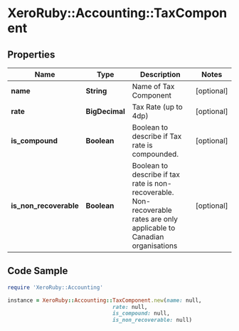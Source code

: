 # XeroRuby::Accounting::TaxComponent

## Properties

Name | Type | Description | Notes
------------ | ------------- | ------------- | -------------
**name** | **String** | Name of Tax Component | [optional] 
**rate** | **BigDecimal** | Tax Rate (up to 4dp) | [optional] 
**is_compound** | **Boolean** | Boolean to describe if Tax rate is compounded. | [optional] 
**is_non_recoverable** | **Boolean** | Boolean to describe if tax rate is non-recoverable. Non-recoverable rates are only applicable to Canadian organisations | [optional] 

## Code Sample

```ruby
require 'XeroRuby::Accounting'

instance = XeroRuby::Accounting::TaxComponent.new(name: null,
                                 rate: null,
                                 is_compound: null,
                                 is_non_recoverable: null)
```


